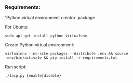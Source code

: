 ### Requirements:

'Python virtual environment creator' package

For Ubuntu:

	sudo apt-get install python-virtualenv



Create Python virtual environment:

	virtualenv --no-site-packages --distribute .env && source .env/bin/activate && pip install -r requirements.txt


Run script:

	./lacp.py {enable|disable}
